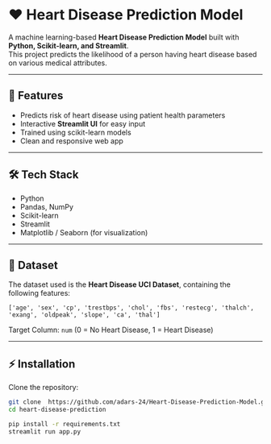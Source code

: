 # ❤️ Heart Disease Prediction Model  

A machine learning-based **Heart Disease Prediction Model** built with **Python, Scikit-learn, and Streamlit**.  
This project predicts the likelihood of a person having heart disease based on various medical attributes.  

---

## 🚀 Features  
- Predicts risk of heart disease using patient health parameters  
- Interactive **Streamlit UI** for easy input  
- Trained using scikit-learn models  
- Clean and responsive web app  

---

## 🛠 Tech Stack  
- Python  
- Pandas, NumPy  
- Scikit-learn  
- Streamlit  
- Matplotlib / Seaborn (for visualization)  

---

## 📂 Dataset  
The dataset used is the **Heart Disease UCI Dataset**, containing the following features:  

`['age', 'sex', 'cp', 'trestbps', 'chol', 'fbs', 'restecg', 'thalch', 'exang', 'oldpeak', 'slope', 'ca', 'thal']`  

Target Column: `num` (0 = No Heart Disease, 1 = Heart Disease)  

---

## ⚡ Installation  

Clone the repository:  
```bash
git clone  https://github.com/adars-24/Heart-Disease-Prediction-Model.git
cd heart-disease-prediction

pip install -r requirements.txt
streamlit run app.py

